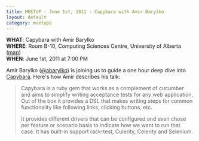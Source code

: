 ```yaml
---
title: MEETUP - June 1st, 2011 - Capybara with Amir Barylko
layout: default
category: meetups
---
```


**WHAT**: Capybara with Amir Barylko  
**WHERE**: Room B-10, Computing Sciences Centre, University of Alberta ([map](http://www.campusmap.ualberta.ca/index.cfm?campus=1&sector=2&feature=25))  
**WHEN**: June 1st, 2011 at 7:00 PM

Amir Barylko ([@abarylko](http://twitter.com/abarylko)) is joining us to guide a one hour deep dive into [Capybara](https://github.com/jnicklas/capybara). Here's how Amir describes his talk:

> Capybara is a ruby gem that works as a complement of cucumber and aims to simplify writing acceptance tests for any web application. Out of the box it provides a DSL that makes writing steps for common functionality like following links, clicking buttons, etc.
> 
> It provides different drivers that can be configured and even chose per feature or scenario basis to indicate how we want to run that case. It has built-in support rack-test, Culerity, Celerity and Selenium.

